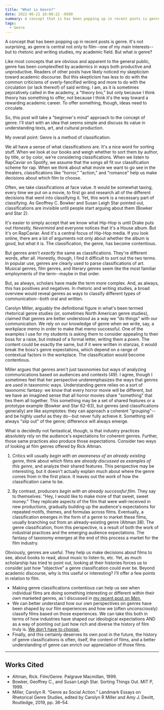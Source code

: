 ```yaml
---
title: "What is Genre?"
date: 2022-06-21 16:08:22 -0500
summary: A concept that is has been popping up in recent posts is genre. It's not surprising, as genre is central not only to film--increasingly, the focus of this blog--but to rhetoric and writing studies, my academic home. But what *is* genre?
tags:
  - Genre
---
```




A concept that has been popping up in recent posts is genre. It's not surprising, as genre is central not only to film--one of my main interests--but to rhetoric and writing studies, my academic field. But what *is* genre?

Like most concepts that are obvious and apparent to the general public, genre has been complexified by academics in ways both productive and unproductive. Readers of other posts have likely noticed my skepticism toward academic discourse. But this skepticism has less to do with the common criticisms of overly-fancified writing and more to do with the circulation (or lack thereof) of said writing. I am, as it is sometimes pejoratively called in the academy, a "theory bro," but only because I think theory has something to offer, not because I think it's the way toward a rewarding academic career. To offer something, though, ideas need to circulate.

So, this post will take a "beginner's mind" approach to the concept of genre. I'll start with an idea that seems simple and discuss its value in understanding texts, art, and cultural production.

My overall point: Genre is a method of classification.

We all have a sense of what classifications are. It's a nice word for sorting stuff. When we look at our books and weigh whether to sort them by author, by title, or by color, we're considering classifications. When we listen to RapCaviar on Spotify, we assume that the songs all fit our classification scheme for rap. When we think about what movie we want to go see in the theaters, classifications like "horror," "action," and "romance" help us make decisions about which film to choose.

Often, we take classifications at face value. It would be somewhat taxing, every time we put on a movie, to first go and research all of the different decisions that went into classifying it. Yet, this work is a necessary part of classifying. As Geoffrey C. Bowker and Susan Leigh Star pointed out, classifications are invisible until people start arguing about them (Bowker and Star 2).

It's easier to simply accept that we know what Hip-Hop is until Drake puts out _Honestly, Nevermind_ and everyone notices that it's a House album. But it's on RapCaviar. And it's a central focus of Hip-Hop media. If you look online, there are a lot of arguments not only about whether the album is good, but what it is. The classification, the genre, has become contentious.

But genres aren't *exactly* the same as classifications. They're different words, after all. Honestly, though, I find it difficult to sort out the two terms. In popular use, genres are clearly used to parse classifications of art. Musical genres, film genres, and literary genres seem like the most familiar employments of the term--maybe in that order.

But, as always, scholars have made the term more complex. And, as always, this has positives and negatives. In rhetoric and writing studies, a broad overview would reveal genres as ways to classify different types of communication--both oral and written.

Carolyn Miller, arguably the definitional figure in what's been termed rhetorical genre studies (or, sometimes North American genre studies), claimed that genres are better understood as a way we "do things" with our communication. We rely on our knowledge of genre when we write, say, a workplace memo in order to make that memo successful. One of the examples I use for my students is asking them to consider appealing to their boss for a raise, but instead of a formal letter, writing them a poem. The content could be exactly the same, but if it were written in stanzas, it would break the boss's genre expectations, which depend on a range of contextual factors in the workplace. The classification would become contentious.

Miller argues that genres aren't just taxonomies but ways of analyzing communications based on audiences and contexts (49). I agree, though I sometimes feel that her perspective underemphasizes the ways that genres are *used* in taxonomic ways. Understanding genre relies on a sort of taxonomic fantasy: we know that every horror movie will be different, but we have an imagined sense that all horror movies share "something" that ties them all together. This something may be a set of shared features or a prototype example (Bowker and Star 62-63), but genres (and classifications generally) are like asymptotes: they can approach a coherent "grouping"--and be highly useful as they do--but never fully achieve it. Something will always "slip out" of the genre; difference will always emerge.

What is decidedly not fantastical, though, is that industry practices absolutely rely on the audience's expectations for coherent genres. Further, those same practices also produce those expectations. Consider two ways of looking at film genres offered by Rick Altman.

1. Critics will usually *begin with an awareness of an already existing genre*, think about which films are *already discussed as examples of this genre*, and analyze their shared features. This perspective may be interesting, but it doesn't actually explain much about where the genre comes from in the first place. It leaves out the *work* of how the classification came to be.

2. By contrast, producers *begin with an already successful film.* They say to themselves: "Hey, I would like to make more of that sweet, sweet money." They replicate aspects of the film that were well-received in new productions, gradually building up the audience's expectations for repeated motifs, themes, and formulas across films. Eventually, a classification emerges in the form of a genre to market these films, usually branching out from an already-existing genre (Altman 38). The genre classification, from this perspective, is a result of both the work of industrial practices and the emerging audience expectations. The fantasy of taxonomy emerges at the end of this process a market for the film industry.

Obviously, genres are useful. They help us make decisions about films to see, about books to read, about music to listen to, etc. Yet, as much scholarship has tried to point out, looking at their histories forces us to consider just how "objective" a genre classification could ever be. Beyond academic discourse, why is this useful or interesting? I'll offer a few points in relation to film.

- Making genre classifications contentious can help us see when individual films are doing something interesting or different within their *own* marketed genres, as I discussed in [my recent post on *Men*.](/posts/2022-06-05-men/)
- We can better understand how our own perspectives on genres have been shaped by our film experiences and how we (often unconsciously) classify films based on those experiences. We can take this both in terms of how industries have shaped our ideological expectations AND as a way of pointing out just how rich and diverse the history of film truly is. [We don't have to choose.](/posts/2022-06-09/heroes-ritual-ideology/)
- Finally, and this certainly deserves its own post in the future, the history of genre classifications is often, itself, the content of films, and a better understanding of genre can enrich our appreciation of those films.

-----------

## Works Cited

- Altman, Rick. Film/Genre. Palgrave Macmillan, 1999.
- Bowker, Geoffrey C., and Susan Leigh Star. Sorting Things Out. MIT P, 1999.
- Miller, Carolyn R. “Genre as Social Action.” Landmark Essays on Rhetorical Genre Studies, edited by Carolyn R Miller and Amy J. Devitt, Routledge, 2019, pp. 36–54.
